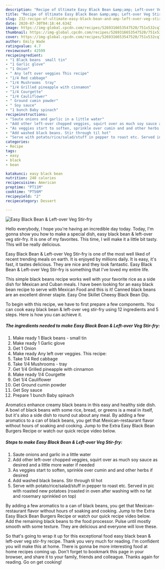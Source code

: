 ```yaml
---
description: "Recipe of Ultimate Easy Black Bean &amp;amp; Left-over Veg Stir-fry"
title: "Recipe of Ultimate Easy Black Bean &amp;amp; Left-over Veg Stir-fry"
slug: 232-recipe-of-ultimate-easy-black-bean-and-amp-left-over-veg-stir-fry
date: 2020-07-30T04:18:44.634Z
image: https://img-global.cpcdn.com/recipes/5269316653547520/751x532cq70/easy-black-bean-left-over-veg-stir-fry-recipe-main-photo.jpg
thumbnail: https://img-global.cpcdn.com/recipes/5269316653547520/751x532cq70/easy-black-bean-left-over-veg-stir-fry-recipe-main-photo.jpg
cover: https://img-global.cpcdn.com/recipes/5269316653547520/751x532cq70/easy-black-bean-left-over-veg-stir-fry-recipe-main-photo.jpg
author: Emily Wade
ratingvalue: 4.7
reviewcount: 42599
recipeingredient:
- "1 Black beans  small tin"
- "1 Garlic glove"
- "1 Onion"
- " Any left over veggies This recipe"
- "1/4 Red cabbage"
- "1/4 Mushrooms  tray"
- "1/4 Grilled pineapple with cinnamon"
- "1/4 Courgette"
- "1/4 Cauliflower"
- " Ground cumin powder"
- " Soy sauce"
- "1 bunch Baby spinach"
recipeinstructions:
- "Saute onions and garlic in a little water"
- "Add other left-over chopped veggies, squirt over as much soy sauce as desired and a little more water if needed"
- "As veggies start to soften, sprinkle over cumin and and other herbs if desired"
- "Add washed black beans. Stir through til hot"
- "Serve with potato/rice/salad/stuff in pepper to roast etc. Served in pic with roasted new potatoes (roasted in oven after washing with no fat and rosemary sprinkled on top)"
categories:
- Recipe
tags:
- easy
- black
- bean

katakunci: easy black bean 
nutrition: 248 calories
recipecuisine: American
preptime: "PT11M"
cooktime: "PT56M"
recipeyield: "2"
recipecategory: Dessert

---
```



![Easy Black Bean &amp; Left-over Veg Stir-fry](https://img-global.cpcdn.com/recipes/5269316653547520/751x532cq70/easy-black-bean-left-over-veg-stir-fry-recipe-main-photo.jpg)

Hello everybody, I hope you're having an incredible day today. Today, I'm gonna show you how to make a special dish, easy black bean &amp; left-over veg stir-fry. It is one of my favorites. This time, I will make it a little bit tasty. This will be really delicious.

Easy Black Bean &amp; Left-over Veg Stir-fry is one of the most well liked of recent trending meals on earth. It is enjoyed by millions daily. It is easy, it's fast, it tastes delicious. They are nice and they look fantastic. Easy Black Bean &amp; Left-over Veg Stir-fry is something that I've loved my entire life.

This simple black beans recipe works well with your favorite rice as a side dish for Mexican and Cuban meals. I have been looking for an easy black bean recipe to serve with Mexican Food and this is it! Canned black beans are an excellent dinner staple. Easy One Skillet Cheesy Black Bean Dip.


To begin with this recipe, we have to first prepare a few components. You can cook easy black bean &amp; left-over veg stir-fry using 12 ingredients and 5 steps. Here is how you can achieve it.

<!--inarticleads1-->

##### The ingredients needed to make Easy Black Bean &amp; Left-over Veg Stir-fry:

1. Make ready 1 Black beans - small tin
1. Make ready 1 Garlic glove
1. Get 1 Onion
1. Make ready  Any left over veggies. This recipe:
1. Take 1/4 Red cabbage
1. Take 1/4 Mushrooms - tray
1. Get 1/4 Grilled pineapple with cinnamon
1. Make ready 1/4 Courgette
1. Get 1/4 Cauliflower
1. Get  Ground cumin powder
1. Get  Soy sauce
1. Prepare 1 bunch Baby spinach


Aromatics enhance creamy black beans in this easy and healthy side dish. A bowl of black beans with some rice, bread, or greens is a meal in itself, but it&#39;s also a side dish to round out about any meal. By adding a few aromatics to a can of black beans, you get that Mexican-restaurant flavor without hours of soaking and cooking. Jump to the Extra Easy Black Bean Burgers Recipe or watch our quick recipe video below. 

<!--inarticleads2-->

##### Steps to make Easy Black Bean &amp; Left-over Veg Stir-fry:

1. Saute onions and garlic in a little water
1. Add other left-over chopped veggies, squirt over as much soy sauce as desired and a little more water if needed
1. As veggies start to soften, sprinkle over cumin and and other herbs if desired
1. Add washed black beans. Stir through til hot
1. Serve with potato/rice/salad/stuff in pepper to roast etc. Served in pic with roasted new potatoes (roasted in oven after washing with no fat and rosemary sprinkled on top)


By adding a few aromatics to a can of black beans, you get that Mexican-restaurant flavor without hours of soaking and cooking. Jump to the Extra Easy Black Bean Burgers Recipe or watch our quick recipe video below. Add the remaining black beans to the food processor. Pulse until mostly smooth with some texture. They are delicious and everyone will love these. 

So that's going to wrap it up for this exceptional food easy black bean &amp; left-over veg stir-fry recipe. Thank you very much for reading. I'm confident you will make this at home. There is gonna be more interesting food at home recipes coming up. Don't forget to bookmark this page in your browser, and share it to your family, friends and colleague. Thanks again for reading. Go on get cooking!
